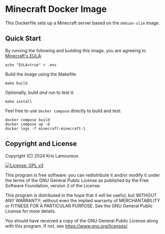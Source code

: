 # Minecraft Docker Image
This Dockerfile sets up a Minecraft server based on the `debian-slim` image.

## Quick Start
By running the following and building this image, you are agreeing to
[Minecraft's EULA](https://www.minecraft.net/en-us/eula):
```
echo "EULA=true" > .env
```

Build the image using the Makefile:
```
make build
```

Optionally, build _and_ run to test it:
```
make install
```

Feel free to use `docker compose` directly to build and test:
```
docker compose build
docker compose up -d
docker logs -f minecraft-minecraft-1
```

## Copyright and License
Copyright (C) 2024  Kris Lamoureux

[![License: GPL v3](https://img.shields.io/badge/License-GPLv3-blue.svg)](https://www.gnu.org/licenses/gpl-3.0)

This program is free software: you can redistribute it and/or modify it under
the terms of the GNU General Public License as published by the Free Software
Foundation, version 3 of the License.

This program is distributed in the hope that it will be useful, but WITHOUT ANY
WARRANTY; without even the implied warranty of MERCHANTABILITY or FITNESS FOR A
PARTICULAR PURPOSE.  See the GNU General Public License for more details.

You should have received a copy of the GNU General Public License along with
this program. If not, see <https://www.gnu.org/licenses/>.
